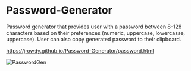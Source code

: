 # Password-Generator

Password generator that provides user with a password between 8-128 characters based on their preferences (numeric, uppercase, lowercasse, uppercase). User can also copy generated password to their clipboard.

https://jrowdy.github.io/Password-Generator/password.html

![PasswordGen](https://user-images.githubusercontent.com/58674083/72672768-848d1800-3a2d-11ea-9c08-39fcfb692bbd.PNG)
